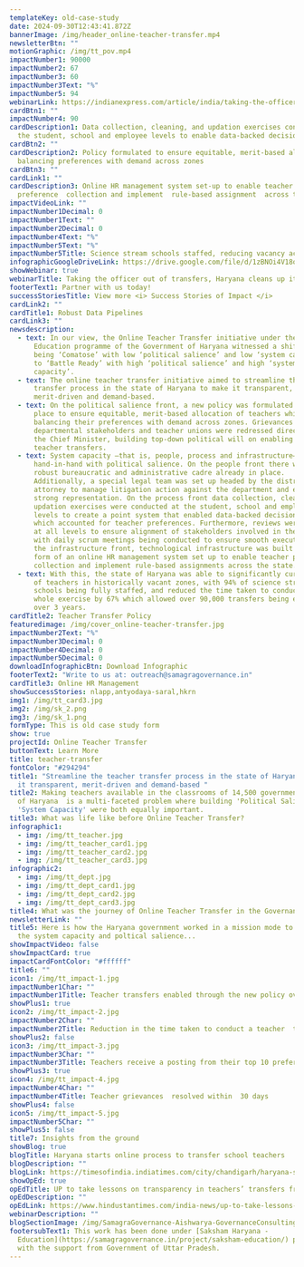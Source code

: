 ```yaml
---
templateKey: old-case-study
date: 2024-09-30T12:43:41.872Z
bannerImage: /img/header_online-teacher-transfer.mp4
newsletterBtn: ""
motionGraphic: /img/tt_pov.mp4
impactNumber1: 90000
impactNumber2: 67
impactNumber3: 60
impactNumber3Text: "%"
impactNumber5: 94
webinarLink: https://indianexpress.com/article/india/taking-the-officer-out-of-transfers-haryana-cleans-up-its-schools-5915592/
cardBtn1: ""
impactNumber4: 90
cardDescription1: Data collection, cleaning, and updation exercises conducted at
  the student, school and employee levels to enable data-backed decision-making
cardBtn2: ""
cardDescription2: Policy formulated to ensure equitable, merit-based allocation,
  balancing preferences with demand across zones
cardBtn3: ""
cardLink1: ""
cardDescription3: Online HR management system set-up to enable teacher
  preference  collection and implement  rule-based assignment  across the state
impactVideoLink: ""
impactNumber1Decimal: 0
impactNumber1Text: ""
impactNumber2Decimal: 0
impactNumber4Text: "%"
impactNumber5Text: "%"
impactNumber5Title: Science stream schools staffed, reducing vacancy across zones
infographicGoogleDriveLink: https://drive.google.com/file/d/1zBNOi4V18oLUg6ZUbq_glxPnF7suUV0I/view?usp=sharing
showWebinar: true
webinarTitle: Taking the officer out of transfers, Haryana cleans up its schools
footerText1: Partner with us today!
successStoriesTitle: View more <i> Success Stories of Impact </i>
cardLink2: ""
cardTitle1: Robust Data Pipelines
cardLink3: ""
newsdescription:
  - text: In our view, the Online Teacher Transfer initiative under the  Saksham
      Education programme of the Government of Haryana witnessed a shift from
      being ‘Comatose’ with low ‘political salience’ and low ‘system capacity’
      to ‘Battle Ready’ with high ‘political salience’ and high ‘system
      capacity’.
  - text: The online teacher transfer initiative aimed to streamline the teacher
      transfer process in the state of Haryana to make it transparent,
      merit-driven and demand-based.
  - text: On the political salience front, a new policy was formulated and put in
      place to ensure equitable, merit-based allocation of teachers while
      balancing their preferences with demand across zones. Grievances of
      departmental stakeholders and teacher unions were redressed directly by
      the Chief Minister, building top-down political will on enabling online
      teacher transfers.
  - text: System capacity –that is, people, process and infrastructure– grew almost
      hand-in-hand with political salience. On the people front there was a
      robust bureaucratic and administrative cadre already in place.
      Additionally, a special legal team was set up headed by the district
      attorney to manage litigation action against the department and ensure its
      strong representation. On the process front data collection, cleaning, and
      updation exercises were conducted at the student, school and employee
      levels to create a point system that enabled data-backed decision-making
      which accounted for teacher preferences. Furthermore, reviews were enabled
      at all levels to ensure alignment of stakeholders involved in the process,
      with daily scrum meetings being conducted to ensure smooth execution. On
      the infrastructure front, technological infrastructure was built in the
      form of an online HR management system set up to enable teacher preference
      collection and implement rule-based assignments across the state.
  - text: With this, the state of Haryana was able to significantly curb the vacancy
      of teachers in historically vacant zones, with 94% of science stream
      schools being fully staffed, and reduced the time taken to conduct the
      whole exercise by 67% which allowed over 90,000 transfers being enabled
      over 3 years.
cardTitle2: Teacher Transfer Policy
featuredimage: /img/cover_online-teacher-transfer.jpg
impactNumber2Text: "%"
impactNumber3Decimal: 0
impactNumber4Decimal: 0
impactNumber5Decimal: 0
downloadInfographicBtn: Download Infographic
footerText2: "Write to us at: outreach@samagragovernance.in"
cardTitle3: Online HR Management
showSuccessStories: nlapp,antyodaya-saral,hkrn
img1: /img/tt_card3.jpg
img2: /img/sk_2.png
img3: /img/sk_1.png
formType: This is old case study form
show: true
projectId: Online Teacher Transfer
buttonText: Learn More
title: teacher-transfer
fontColor: "#294294"
title1: "Streamline the teacher transfer process in the state of Haryana to make
  it transparent, merit-driven and demand-based "
title2: Making teachers available in the classrooms of 14,500 government schools
  of Haryana  is a multi-faceted problem where building 'Political Salience' and
  'System Capacity' were both equally important.
title3: What was life like before Online Teacher Transfer?
infographic1:
  - img: /img/tt_teacher.jpg
  - img: /img/tt_teacher_card1.jpg
  - img: /img/tt_teacher_card2.jpg
  - img: /img/tt_teacher_card3.jpg
infographic2:
  - img: /img/tt_dept.jpg
  - img: /img/tt_dept_card1.jpg
  - img: /img/tt_dept_card2.jpg
  - img: /img/tt_dept_card3.jpg
title4: What was the journey of Online Teacher Transfer in the Governance Matrix?
newsletterLink: ""
title5: Here is how the Haryana government worked in a mission mode to augment
  the system capacity and poltical salience...
showImpactVideo: false
showImpactCard: true
impactCardFontColor: "#ffffff"
title6: ""
icon1: /img/tt_impact-1.jpg
impactNumber1Char: ""
impactNumber1Title: Teacher transfers enabled through the new policy over 2016-2019
showPlus1: true
icon2: /img/tt_impact-2.jpg
impactNumber2Char: ""
impactNumber2Title: Reduction in the time taken to conduct a teacher  transfer drive
showPlus2: false
icon3: /img/tt_impact-3.jpg
impactNumber3Char: ""
impactNumber3Title: Teachers receive a posting from their top 10 preferences
showPlus3: true
icon4: /img/tt_impact-4.jpg
impactNumber4Char: ""
impactNumber4Title: Teacher grievances  resolved within  30 days
showPlus4: false
icon5: /img/tt_impact-5.jpg
impactNumber5Char: ""
showPlus5: false
title7: Insights from the ground
showBlog: true
blogTitle: Haryana starts online process to transfer school teachers
blogDescription: ""
blogLink: https://timesofindia.indiatimes.com/city/chandigarh/haryana-starts-online-process-to-transfer-school-teachers/articleshow/67084222.cms
showOpEd: true
opEdTitle: UP to take lessons on transparency in teachers’ transfers from Haryana
opEdDescription: ""
opEdLink: https://www.hindustantimes.com/india-news/up-to-take-lessons-on-transparency-in-teachers-transfers-from-haryana/story-JEXVCO9ulgIM4zmqGo6TjJ.html
webinarDescription: ""
blogSectionImage: /img/SamagraGovernance-Aishwarya-GovernanceConsulting.JPG
footersubText1: T﻿his work has been done under [Saksham Haryana -
  Education](https://samagragovernance.in/project/saksham-education/) program
  with the support from Government of Uttar Pradesh.
---
```

